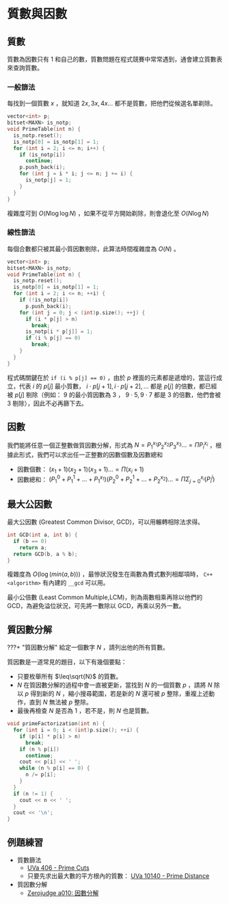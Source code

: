 # 質數與因數

## 質數

質數為因數只有 $1$ 和自己的數，質數問題在程式競賽中常常遇到，通會建立質數表來查詢質數。

### 一般篩法

每找到一個質數 $x$ ，就知道 $2x, 3x, 4x...$ 都不是質數，把他們從候選名單剃除。

```cpp
vector<int> p;
bitset<MAXN> is_notp;
void PrimeTable(int n) {
  is_notp.reset();
  is_notp[0] = is_notp[1] = 1;
  for (int i = 2; i <= n; i++) {
    if (is_notp[i])
      continue;
    p.push_back(i);
    for (int j = i * i; j <= n; j += i) {
      is_notp[j] = 1;
    }
  }
}
```

複雜度可到 $O(N\log\log N)$ ，如果不從平方開始剃除，則會退化至 $O(N\log N)$ 

### 線性篩法

每個合數都只被其最小質因數剔除，此算法時間複雜度為 $O(N)$ 。

```cpp
vector<int> p;
bitset<MAXN> is_notp;
void PrimeTable(int n) {
  is_notp.reset();
  is_notp[0] = is_notp[1] = 1;
  for (int i = 2; i <= n; ++i) {
    if (!is_notp[i])
      p.push_back(i);
    for (int j = 0; j < (int)p.size(); ++j) {
      if (i * p[j] > n)
        break;
      is_notp[i * p[j]] = 1;
      if (i % p[j] == 0)
        break;
    }
  }
}
```

程式碼關鍵在於 `if (i % p[j] == 0)` ，由於 $p$ 裡面的元素都是遞增的，當這行成立，代表 $i$ 的 $p[j]$ 最小質數， $i\cdot p[j+1], i\cdot p[j+2], ...$ 都是 $p[j]$ 的倍數，都已經被 $p[j]$ 剔除（例如： $9$ 的最小質因數為 $3$ ， $9\cdot 5,9\cdot 7$ 都是 $3$ 的倍數，他們會被 $3$ 剔除），因此不必再篩下去。

## 因數

我們能將任意一個正整數做質因數分解，形式為 $N=P_{1}^{x_{1}}P_{2}^{x_{2}}P_{3}^{x_{3}}...=\Pi P_{i}^{x_{i}}$ ，根據此形式，我們可以求出任一正整數的因數個數及因數總和

- 因數個數： $(x_{1}+1)(x_{2}+1)(x_{3}+1)...=\Pi (x_{i}+1)$ 
- 因數總和： $(P_{1}^{0}+P_{1}^{1}+...+P_{1}^{x_{1}})(P_{2}^{0}+P_{2}^{1}+...+P_{2}^{x_{2}})...=\Pi\Sigma_{j=0}^{x_{i}}(P_{i}^{j})$ 

## 最大公因數

最大公因數 (Greatest Common Divisor, GCD)，可以用輾轉相除法求得。

```cpp
int GCD(int a, int b) {
  if (b == 0)
    return a;
  return GCD(b, a % b);
}
```

複雜度為 $O(\log(min(a,b)))$ ，最慘狀況發生在兩數為費式數列相鄰項時， `C++<algorithm>` 有內建的 `__gcd` 可以用。

最小公倍數 (Least Common Multiple,LCM)，則為兩數相乘再除以他們的 GCD，為避免溢位狀況，可先將一數除以 GCD，再乘以另外一數。

## 質因數分解

???+ "質因數分解"
    給定一個數字 $N$ ，請列出他的所有質數。

質因數是一道常見的題目，以下有幾個要點：

- 只要枚舉所有 $\leq\sqrt{N}$ 的質數。
-  $N$ 在質因數分解的過程中會一直被更新，當找到 $N$ 的一個質數 $p$ ，請將 $N$ 除以 $p$ 得到新的 $N$ ，縮小搜尋範圍，若是新的 $N$ 還可被 $p$ 整除，重複上述動作，直到 $N$ 無法被 $p$ 整除。
- 最後再檢查 $N$ 是否為 $1$ ，若不是，則 $N$ 也是質數。

```cpp
void primeFactorization(int n) {
  for (int i = 0; i < (int)p.size(); ++i) {
    if (p[i] * p[i] > n)
      break;
    if (n % p[i])
      continue;
    cout << p[i] << ' ';
    while (n % p[i] == 0) {
      n /= p[i];
    }
  }
  if (n != 1) {
    cout << n << ' ';
  }
  cout << '\n';
}
```

## 例題練習

-   質數篩法
    -  [UVa 406 - Prime Cuts](https://onlinejudge.org/index.php?option=onlinejudge&page=show_problem&problem=347) 
    - 只要先求出最大數的平方根內的質數： [UVa 10140 - Prime Distance](https://onlinejudge.org/index.php?option=onlinejudge&page=show_problem&problem=1081) 
-   質因數分解
    -  [Zerojudge a010: 因數分解](https://zerojudge.tw/ShowProblem?problemid=a010) 
